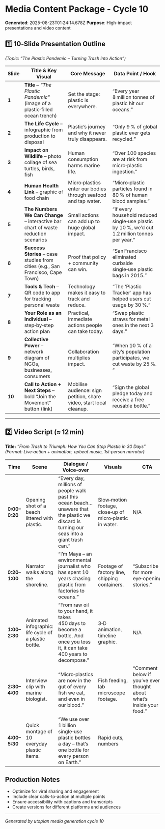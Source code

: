 # Media Content Package - Cycle 10

**Generated**: 2025-08-23T01:24:14.678Z
**Purpose**: High-impact presentations and video content

## 1️⃣ 10‑Slide Presentation Outline  
*(Topic: “The Plastic Pandemic – Turning Trash into Action”)*  

| Slide | Title & Key Visual | Core Message | Data Point / Hook |
|-------|-------------------|--------------|--------------------|
| **1** | **Title** – *“The Plastic Pandemic”* (image of a plastic‑filled ocean trench) | Set the stage: plastic is everywhere. | “Every year 8 million tonnes of plastic hit our oceans.” |
| **2** | **The Life Cycle** – infographic from production to disposal | Plastic’s journey and why it never truly disappears. | “Only 9 % of global plastic ever gets recycled.” |
| **3** | **Impact on Wildlife** – photo collage of sea turtles, birds, fish | Human consumption harms marine life. | “Over 100 species are at risk from micro‑plastic ingestion.” |
| **4** | **Human Health Link** – graphic of food chain | Micro‑plastics enter our bodies through seafood and tap water. | “Micro‑plastic particles found in 80 % of human blood samples.” |
| **5** | **The Numbers We Can Change** – interactive bar chart of waste reduction scenarios | Small actions can add up to huge global impact. | “If every household reduced single‑use plastic by 10 %, we’d cut 1.2 million tonnes per year.” |
| **6** | **Success Stories** – case studies from cities (e.g., San Francisco, Cape Town) | Proof that policy + community can win. | “San Francisco eliminated curbside single‑use plastic bags in 2015.” |
| **7** | **Tools & Tech** – QR code to app for tracking personal waste | Technology makes it easy to track and reduce. | “The ‘Plastic Tracker’ app has helped users cut usage by 30 %.” |
| **8** | **Your Role as an Individual** – step‑by‑step action plan | Practical, immediate actions people can take today. | “Swap plastic straws for metal ones in the next 3 days.” |
| **9** | **Collective Power** – network diagram of NGOs, businesses, consumers | Collaboration multiplies impact. | “When 10 % of a city’s population participates, we cut waste by 25 %. ”
| **10** | **Call to Action + Next Steps** – bold “Join the Movement” button (link) | Mobilise audience: sign petition, share video, start local cleanup. | “Sign the global pledge today and receive a free reusable bottle.” |

---

## 2️⃣ Video Script (≈ 12 min)

**Title:** *“From Trash to Triumph: How You Can Stop Plastic in 30 Days”*  
*(Format: Live‑action + animation, upbeat music, 1st‑person narrator)*

| Time | Scene | Dialogue / Voice‑over | Visuals | CTA |
|------|-------|------------------------|---------|-----|
| **0:00–0:20** | Opening shot of a beach littered with plastic. | “Every day, millions of people walk past this ocean beach… unaware that the plastic we discard is turning our seas into a giant trash can.” | Slow‑motion footage, close‑up of micro‑plastic in water. | N/A |
| **0:20–1:00** | Narrator walks along the shoreline. | “I’m Maya – an environmental journalist who has spent 10 years chasing plastic from factories to oceans.” | Footage of factory line, shipping containers. | “Subscribe for more eye‑opening stories.” |
| **1:00–2:30** | Animated infographic: life cycle of a plastic bottle. | “From raw oil to your hand, it takes 450 days to become a bottle. And once you toss it, it can take 400 years to decompose.” | 3‑D animation, timeline graphic. | N/A |
| **2:30–4:00** | Interview clip with marine biologist. | “Micro‑plastics are now in the gut of every fish we eat, and even in our blood.” | Fish feeding, lab microscope footage. | “Comment below if you’ve ever thought about what’s inside your food.” |
| **4:00–5:30** | Quick montage of 10 everyday plastic items. | “We use over 1 billion single‑use plastic bottles a day – that’s one bottle for every person on Earth.” | Rapid cuts, numbers

## Production Notes
- Optimize for viral sharing and engagement
- Include clear calls-to-action at multiple points
- Ensure accessibility with captions and transcripts
- Create versions for different platforms and audiences

---
*Generated by utopian media generation cycle 10*
